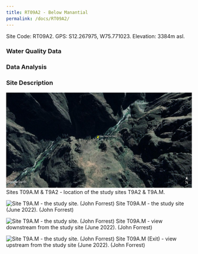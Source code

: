 ```yaml
---
title: RT09A2 - Below Manantial
permalink: /docs/RT09A2/
---
```



Site Code: RT09A2.  GPS: S12.267975, W75.771023. Elevation:
3384m asl.


### Water Quality Data



### Data Analysis



### Site Description




![Site T9A.M - the study site. (John Forrest)](/assets/SiteDescriptions/T9/RT9A2&RT9AM.jpg)
Sites T09A.M & T9A2 - location of the study sites T9A2 & T9A.M.


![Site T9A.M - the study site. (John Forrest)](/assets/SiteDescriptions/T9/T9A.2Studysite.JPG)
Site T09A.M - the study site (June 2022). (John Forrest)


![Site T9A.M - the study site. (John Forrest)](/assets/SiteDescriptions/T9/T9A.2Viewdownstream.JPG)
Site T09A.M - view downstream from the study site (June 2022). (John Forrest)


![Site T9A.M - the study site. (John Forrest)](/assets/SiteDescriptions/T9/T9A.2Viewupstream.JPG)
Site T09A.M (Exit) - view upstream from the study site (June 2022). (John Forrest)
